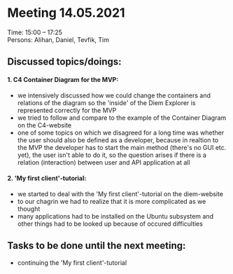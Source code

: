 # Meeting 14.05.2021  

Time: 15:00 – 17:25  
Persons: Alihan, Daniel, Tevfik, Tim  

## Discussed topics/doings:   
#### 1. C4 Container Diagram for the MVP:
- we intensively discussed how we could change the containers and relations of the
  diagram so the 'inside' of the Diem Explorer is represented correctly for the MVP
- we tried to follow and compare to the example of the Container Diagram on the C4-website   
- one of some topics on which we disagreed for a long time was whether the user should
  also be defined as a developer, because in realtion to the MVP the developer has to start
  the main method (there's no GUI etc. yet), the user isn't able to do it, so the question
  arises if there is a relation (interaction) between user and API application at all
#### 2. 'My first client'-tutorial:
- we started to deal with the 'My first client'-tutorial on the diem-website
- to our chagrin we had to realize that it is more complicated as we thought
- many applications had to be installed on the Ubuntu subsystem and other things had to be
  looked up because of occured difficulties

## Tasks to be done until the next meeting:  
- continuing the 'My first client'-tutorial
